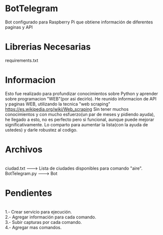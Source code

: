 # BotTelegram
Bot configurado para Raspberry Pi que obtiene información de diferentes paginas y API

# Librerias Necesarias
requirements.txt

# Informacion
Esto fue realizado para profundizar conocimientos sobre Python y aprender sobre programacion "WEB"(por asi decirlo).
He reunido informacion de API y paginas WEB, utilizando la tecnica "web scraping" https://es.wikipedia.org/wiki/Web_scraping
Sin tener muchos conocimientos y con mucho esfuerzo(un par de meses y pidiendo ayuda), he llegado a esto, no es perfecto pero si funcional, aunque puede mejorar significativamente.
Lo comparto para aumentar la lista(con la ayuda de ustedes) y darle robustez al codigo.

# Archivos

<br>ciudad.txt        ---> Lista de ciudades disponibles para comando "aire".
<br>BotTelegram.py    ---> Bot



# Pendientes
<br>1.- Crear servicio para ejecución.
<br>2.- Agregar información para cada comando.
<br>3.- Subir capturas por cada comando.
<br>4.- Agregar mas comandos.

